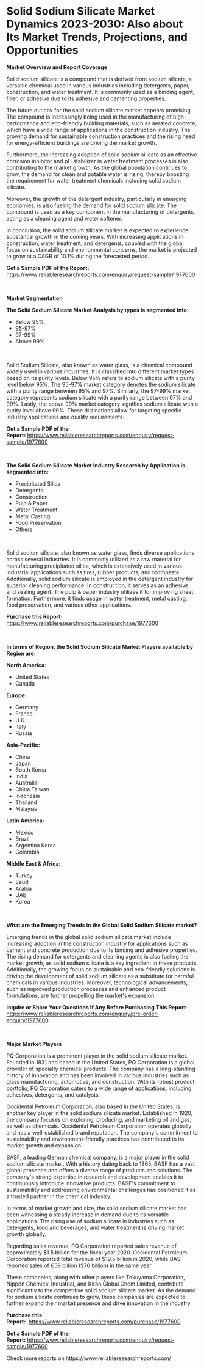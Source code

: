 <p><h1>Solid Sodium Silicate Market Dynamics 2023-2030: Also about Its Market Trends, Projections, and Opportunities</h1></p><p><strong>Market Overview and Report Coverage</strong></p>
<p><p>Solid sodium silicate is a compound that is derived from sodium silicate, a versatile chemical used in various industries including detergents, paper, construction, and water treatment. It is commonly used as a binding agent, filler, or adhesive due to its adhesive and cementing properties.</p><p>The future outlook for the solid sodium silicate market appears promising. The compound is increasingly being used in the manufacturing of high-performance and eco-friendly building materials, such as aerated concrete, which have a wide range of applications in the construction industry. The growing demand for sustainable construction practices and the rising need for energy-efficient buildings are driving the market growth.</p><p>Furthermore, the increasing adoption of solid sodium silicate as an effective corrosion inhibitor and pH stabilizer in water treatment processes is also contributing to the market growth. As the global population continues to grow, the demand for clean and potable water is rising, thereby boosting the requirement for water treatment chemicals including solid sodium silicate.</p><p>Moreover, the growth of the detergent industry, particularly in emerging economies, is also fueling the demand for solid sodium silicate. The compound is used as a key component in the manufacturing of detergents, acting as a cleaning agent and water softener.</p><p>In conclusion, the solid sodium silicate market is expected to experience substantial growth in the coming years. With increasing applications in construction, water treatment, and detergents, coupled with the global focus on sustainability and environmental concerns, the market is projected to grow at a CAGR of 10.1% during the forecasted period.</p></p>
<p><strong>Get a Sample PDF of the Report:</strong> <a href="https://www.reliableresearchreports.com/enquiry/request-sample/1977600">https://www.reliableresearchreports.com/enquiry/request-sample/1977600</a></p>
<p>&nbsp;</p>
<p><strong>Market Segmentation</strong></p>
<p><strong>The Solid Sodium Silicate Market Analysis by types is segmented into:</strong></p>
<p><ul><li>Below 95%</li><li>95-97%</li><li>97-99%</li><li>Above 99%</li></ul></p>
<p>&nbsp;</p>
<p><p>Solid Sodium Silicate, also known as water glass, is a chemical compound widely used in various industries. It is classified into different market types based on its purity levels. Below 95% refers to sodium silicate with a purity level below 95%. The 95-97% market category denotes the sodium silicate with a purity range between 95% and 97%. Similarly, the 97-99% market category represents sodium silicate with a purity range between 97% and 99%. Lastly, the above 99% market category signifies sodium silicate with a purity level above 99%. These distinctions allow for targeting specific industry applications and quality requirements.</p></p>
<p><strong>Get a Sample PDF of the Report:</strong>&nbsp;<a href="https://www.reliableresearchreports.com/enquiry/request-sample/1977600">https://www.reliableresearchreports.com/enquiry/request-sample/1977600</a></p>
<p>&nbsp;</p>
<p><strong>The Solid Sodium Silicate Market Industry Research by Application is segmented into:</strong></p>
<p><ul><li>Precipitated Silica</li><li>Detergents</li><li>Construction</li><li>Pulp & Paper</li><li>Water Treatment</li><li>Metal Casting</li><li>Food Preservation</li><li>Others</li></ul></p>
<p>&nbsp;</p>
<p><p>Solid sodium silicate, also known as water glass, finds diverse applications across several industries. It is commonly utilized as a raw material for manufacturing precipitated silica, which is extensively used in various industrial applications such as tires, rubber products, and toothpaste. Additionally, solid sodium silicate is employed in the detergent industry for superior cleaning performance. In construction, it serves as an adhesive and sealing agent. The pulp & paper industry utilizes it for improving sheet formation. Furthermore, it finds usage in water treatment, metal casting, food preservation, and various other applications.</p></p>
<p><strong>Purchase this Report:</strong>&nbsp; <a href="https://www.reliableresearchreports.com/purchase/1977600">https://www.reliableresearchreports.com/purchase/1977600</a></p>
<p>&nbsp;</p>
<p><strong>In terms of Region, the Solid Sodium Silicate Market Players available by Region are:</strong></p>
<p>
    <p> <strong> North America: </strong>
        <ul>
            <li>United States</li>
            <li>Canada</li>
        </ul>
        </p> 
    <p> <strong> Europe: </strong>
        <ul>
            <li>Germany</li>
            <li>France</li>
            <li>U.K.</li>
            <li>Italy</li>
            <li>Russia</li>
        </ul>
        </p> 
    <p> <strong> Asia-Pacific: </strong>
        <ul>
            <li>China</li>
            <li>Japan</li>
            <li>South Korea</li>
            <li>India</li>
            <li>Australia</li>
            <li>China Taiwan</li>
            <li>Indonesia</li>
            <li>Thailand</li>
            <li>Malaysia</li>
        </ul>
        </p> 
    <p> <strong> Latin America: </strong>
        <ul>
            <li>Mexico</li>
            <li>Brazil</li>
            <li>Argentina Korea</li>
            <li>Colombia</li>
        </ul>
        </p> 
    <p> <strong> Middle East & Africa: </strong>
        <ul>
            <li>Turkey</li>
            <li>Saudi</li>
            <li>Arabia</li>
            <li>UAE</li>
            <li>Korea</li>
        </ul>
    </p>
    </p>
<p>&nbsp;</p>
<p><strong>What are the Emerging Trends in the Global Solid Sodium Silicate market?</strong></p>
<p><p>Emerging trends in the global solid sodium silicate market include increasing adoption in the construction industry for applications such as cement and concrete production due to its binding and adhesive properties. The rising demand for detergents and cleaning agents is also fueling the market growth, as solid sodium silicate is a key ingredient in these products. Additionally, the growing focus on sustainable and eco-friendly solutions is driving the development of solid sodium silicate as a substitute for harmful chemicals in various industries. Moreover, technological advancements, such as improved production processes and enhanced product formulations, are further propelling the market's expansion.</p></p>
<p><strong>Inquire or Share Your Questions If Any Before Purchasing This Report</strong>- <a href="https://www.reliableresearchreports.com/enquiry/pre-order-enquiry/1977600">https://www.reliableresearchreports.com/enquiry/pre-order-enquiry/1977600</a></p>
<p>&nbsp;</p>
<p><strong>Major Market Players</strong></p>
<p><p>PQ Corporation is a prominent player in the solid sodium silicate market. Founded in 1831 and based in the United States, PQ Corporation is a global provider of specialty chemical products. The company has a long-standing history of innovation and has been involved in various industries such as glass manufacturing, automotive, and construction. With its robust product portfolio, PQ Corporation caters to a wide range of applications, including adhesives, detergents, and catalysts.</p><p>Occidental Petroleum Corporation, also based in the United States, is another key player in the solid sodium silicate market. Established in 1920, the company focuses on exploring, producing, and marketing oil and gas, as well as chemicals. Occidental Petroleum Corporation operates globally and has a well-established brand reputation. The company's commitment to sustainability and environment-friendly practices has contributed to its market growth and expansion.</p><p>BASF, a leading German chemical company, is a major player in the solid sodium silicate market. With a history dating back to 1865, BASF has a vast global presence and offers a diverse range of products and solutions. The company's strong expertise in research and development enables it to continuously introduce innovative products. BASF's commitment to sustainability and addressing environmental challenges has positioned it as a trusted partner in the chemical industry.</p><p>In terms of market growth and size, the solid sodium silicate market has been witnessing a steady increase in demand due to its versatile applications. The rising use of sodium silicate in industries such as detergents, food and beverages, and water treatment is driving market growth globally.</p><p>Regarding sales revenue, PQ Corporation reported sales revenue of approximately $1.5 billion for the fiscal year 2020. Occidental Petroleum Corporation reported total revenue of $19.5 billion in 2020, while BASF reported sales of €59 billion ($70 billion) in the same year.</p><p>These companies, along with other players like Tokuyama Corporation, Nippon Chemical Industrial, and Kiran Global Chem Limited, contribute significantly to the competitive solid sodium silicate market. As the demand for sodium silicate continues to grow, these companies are expected to further expand their market presence and drive innovation in the industry.</p></p>
<p><strong>Purchase this Report:</strong>&nbsp;&nbsp;<a href="https://www.reliableresearchreports.com/purchase/1977600">https://www.reliableresearchreports.com/purchase/1977600</a></p>
<p></p>
<p><strong>Get a Sample PDF of the Report:</strong>&nbsp;<a href="https://www.reliableresearchreports.com/enquiry/request-sample/1977600">https://www.reliableresearchreports.com/enquiry/request-sample/1977600</a></p>
<p>Check more reports on https://www.reliableresearchreports.com/</p>